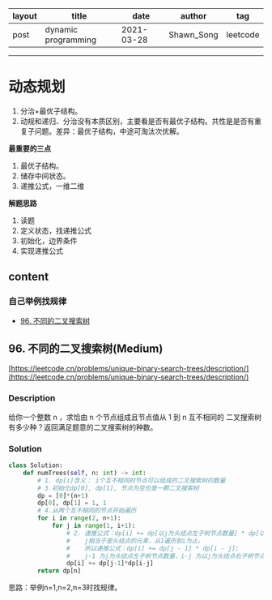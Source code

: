 |   layout  |   title | date | author  | tag |
|  ----  | ----  | ---- | ---- | ---- |
|  post | dynamic programming |  2021-03-28 | Shawn_Song  | leetcode
-------
 
# 动态规划  
1. 分治+最优子结构。
2. 动规和递归、分治没有本质区别，主要看是否有最优子结构。共性是是否有重复子问题。差异：最优子结构，中途可淘汰次优解。  

**最重要的三点**  
1. 最优子结构。
2. 储存中间状态。
3. 递推公式，一维二维   

**解题思路**  
1. 读题
2. 定义状态，找递推公式
3. 初始化，边界条件
4. 实现递推公式

## content
### 自己举例找规律
* [96. 不同的二叉搜索树](#96-不同的二叉搜索树Medium) 




## 96. 不同的二叉搜索树(Medium)

[https://leetcode.cn/problems/unique-binary-search-trees/description/](https://leetcode.cn/problems/unique-binary-search-trees/description/)

### Description
给你一个整数 n ，求恰由 n 个节点组成且节点值从 1 到 n 互不相同的 二叉搜索树 有多少种？返回满足题意的二叉搜索树的种数。

### Solution
```python
class Solution:
    def numTrees(self, n: int) -> int:
        # 1. dp[i]含义： i个互不相同的节点可以组成的二叉搜索树的数量
        # 3.初始化dp[0], dp[1], 节点为空也是一颗二叉搜索树
        dp = [0]*(n+1)
        dp[0], dp[1] = 1, 1 
        # 4.从两个互不相同的节点开始遍历
        for i in range(2, n+1):
            for j in range(1, i+1):
                # 2. 递推公式：dp[i] += dp[以j为头结点左子树节点数量] * dp[以j为头结点右子树节点数量]
                #    j相当于是头结点的元素，从1遍历到i为止。
                #    所以递推公式：dp[i] += dp[j - 1] * dp[i - j]; 
                #    j-1 为j为头结点左子树节点数量，i-j 为以j为头结点右子树节点数量
                dp[i] += dp[j-1]*dp[i-j]
        return dp[n]
```
思路：举例n=1,n=2,n=3时找规律。

